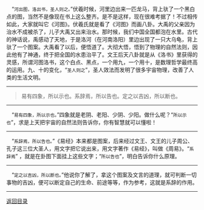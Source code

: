 &emsp;“``河出图，洛出书，圣人则之。``”伏羲时候，河里边出来一匹龙马，背上驮了一个黑白点的图，当然不是像现在书上这么整齐。是不是这样，现在很难考据了！不过相传如此，大家就叫它《河图》。伏羲氏就是看了《河图》而画八卦。大禹的父亲因为治水不成被杀了，儿子大禹又出来治水。那时候，我们中国全国都泡在水里。古代的神话说，禹感动了天地，于是洛河（在河南洛阳）里边出现了一只大乌龟，背上驮了一个图案。大禹看了以后，便悟道了。大彻大悟，悟到了物理的自然法则，因此他有了神通，终于把全国的水患治平了。文王后天八卦就是从《洛书》里获得的灵感，所谓河图洛书，这个白点、黑点，一个用九，一个用十，是数理哲学最终高的运用。九、十的变化，“``圣人则之``”，圣人效法而发明了很多宇宙物理，改善了人类的生活文明。
___
> 易有四象，所以示也。系辞焉，所以告也。定之以吉凶，所以断也。
___
&emsp;“``易有四象，所以示也。``”四象就是老阴、老阳、少阴、少阳。做什么呢？“``所以示也``”，求是上天把宇宙的自然法则告诉你，你有智慧就可以懂啦！
___
&emsp;“``系辞焉，所以告也。``”《易经》本来都是图案，后来经过文王、文王的儿子周公、孔子这三位大圣人，用文字把它说出来，用文字著作《易经》，叫做《周易》。“``系辞焉``” ，就是在卦图下面挂上这些文字；“``所以告也``”，明白告诉你什么原理。
___
&emsp;“``定之以吉凶，所以断也。``”他说你了解了，拿这个图案及文言的道理，就可判断一切事物的吉凶，便可以断定自己的生命、前途等等，作为参考，这就是系辞的作用。
___
[返回目录](../../master/README.md#目录)